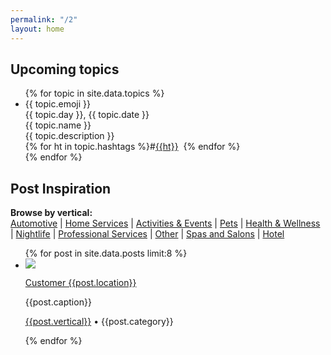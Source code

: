```yaml
---
permalink: "/2"
layout: home
---
```


<h2>Upcoming topics</h2>

<ul class="list-plain topic_list">
{% for topic in site.data.topics %}
  <li>
    <div class="topic_emoji">{{ topic.emoji }}</div>
    <div class="topic_date">{{ topic.day }}, {{ topic.date }}</div>
    <div class="topic_name">{{ topic.name }}</div>
    <div class="topic_desc">{{ topic.description }}</div>
    <div class="topic_hashtags">{% for ht in topic.hashtags %}#<a class="light" href="https://www.instagram.com/explore/tags/{{ht}}/" target="_blank">{{ht}}</a>&nbsp;&nbsp;{% endfor %}</div>
  </li>
{% endfor %}
</ul>

<h2>Post Inspiration</h2>
<p>
  <strong>Browse by vertical:</strong><br />
  <a href="/posts#Automotive">Automotive</a> |
  <a href="/posts#Home Services">Home Services</a> |
  <a href="/posts#Activities & Events">Activities & Events</a> |
  <a href="/posts#Pets">Pets</a> |
  <a href="/posts#Health & Wellness">Health & Wellness</a> |
  <a href="/posts#Nightlife">Nightlife</a> |
  <a href="/posts#Professional Services">Professional Services</a> |
  <a href="/posts#Other">Other</a> |
  <a href="/posts#Spas and Salons">Spas and Salons</a> |
  <a href="/posts#Hotel">Hotel</a>
</p>

<ul class="post-gallery-linear">
{% for post in site.data.posts limit:8 %}
  <li>
    <img src="{{post.media}}" />
    <div>
    <p class="gallery_customer"><a target="_blank" href="https://passport.mainstreethub.com/location/{{post.location}}">Customer {{post.location}}</a></p>
    <p class="caption">{{post.caption}}</p>
    <p class="post_type"><a href="/posts#{{post.vertical}}">{{post.vertical}}</a> • {{post.category}}</p>
    </div>
  </li>
{% endfor %}
</ul>
